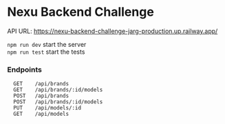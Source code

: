 
# Nexu Backend Challenge

API URL: https://nexu-backend-challenge-jarg-production.up.railway.app/

`npm run dev` start the server  
`npm run test` start the tests

### Endpoints

```
  GET    /api/brands
  GET    /api/brands/:id/models
  POST   /api/brands
  POST   /api/brands/:id/models
  PUT    /api/models/:id
  GET    /api/models
```
